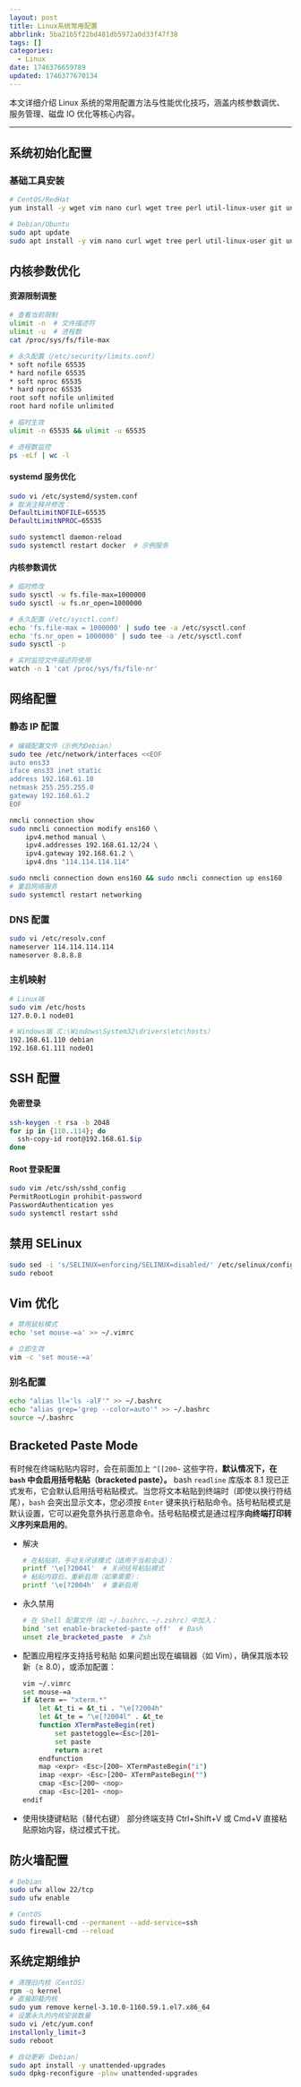 ```yaml
---
layout: post
title: Linux系统常用配置
abbrlink: 5ba21b5f22bd481db5972a0d33f47f38
tags: []
categories:
  - Linux
date: 1746376659789
updated: 1746377670134
---
```


本文详细介绍 Linux 系统的常用配置方法与性能优化技巧，涵盖内核参数调优、服务管理、磁盘 IO 优化等核心内容。

<!-- more -->

***

## 系统初始化配置

### 基础工具安装

```bash
# CentOS/RedHat
yum install -y wget vim nano curl wget tree perl util-linux-user git unzip htop git vi vim tree curl tar zip unzip net-tools lrzsz

# Debian/Ubuntu
sudo apt update
sudo apt install -y vim nano curl wget tree perl util-linux-user git unzip htop
```

## 内核参数优化

#### 资源限制调整

```bash
# 查看当前限制
ulimit -n  # 文件描述符
ulimit -u  # 进程数
cat /proc/sys/fs/file-max

# 永久配置（/etc/security/limits.conf）
* soft nofile 65535
* hard nofile 65535
* soft nproc 65535
* hard nproc 65535
root soft nofile unlimited
root hard nofile unlimited

# 临时生效
ulimit -n 65535 && ulimit -u 65535

# 进程数监控
ps -eLf | wc -l
```

#### systemd 服务优化

```bash
sudo vi /etc/systemd/system.conf
# 取消注释并修改：
DefaultLimitNOFILE=65535
DefaultLimitNPROC=65535

sudo systemctl daemon-reload
sudo systemctl restart docker  # 示例服务
```

#### 内核参数调优

```bash
# 临时修改
sudo sysctl -w fs.file-max=1000000
sudo sysctl -w fs.nr_open=1000000

# 永久配置（/etc/sysctl.conf）
echo 'fs.file-max = 1000000' | sudo tee -a /etc/sysctl.conf
echo 'fs.nr_open = 1000000' | sudo tee -a /etc/sysctl.conf
sudo sysctl -p

# 实时监控文件描述符使用
watch -n 1 'cat /proc/sys/fs/file-nr'
```

## 网络配置

### 静态 IP 配置

```bash
# 编辑配置文件（示例为Debian）
sudo tee /etc/network/interfaces <<EOF
auto ens33
iface ens33 inet static
address 192.168.61.10
netmask 255.255.255.0
gateway 192.168.61.2
EOF

nmcli connection show
sudo nmcli connection modify ens160 \
    ipv4.method manual \
    ipv4.addresses 192.168.61.12/24 \
    ipv4.gateway 192.168.61.2 \
    ipv4.dns "114.114.114.114"

sudo nmcli connection down ens160 && sudo nmcli connection up ens160
# 重启网络服务
sudo systemctl restart networking
```

### DNS 配置

```bash
sudo vi /etc/resolv.conf
nameserver 114.114.114.114
nameserver 8.8.8.8
```

### 主机映射

```bash
# Linux端
sudo vim /etc/hosts
127.0.0.1 node01

# Windows端（C:\Windows\System32\drivers\etc\hosts）
192.168.61.110 debian
192.168.61.111 node01
```

## SSH 配置

#### 免密登录

```bash
ssh-keygen -t rsa -b 2048
for ip in {110..114}; do
  ssh-copy-id root@192.168.61.$ip
done
```

#### Root 登录配置

```bash
sudo vim /etc/ssh/sshd_config
PermitRootLogin prohibit-password
PasswordAuthentication yes
sudo systemctl restart sshd
```

## 禁用 SELinux

```sh
sudo sed -i 's/SELINUX=enforcing/SELINUX=disabled/' /etc/selinux/config
sudo reboot
```

## Vim 优化

```bash
# 禁用鼠标模式
echo 'set mouse-=a' >> ~/.vimrc

# 立即生效
vim -c 'set mouse-=a'
```

### 别名配置

```bash
echo "alias ll='ls -alF'" >> ~/.bashrc
echo "alias grep='grep --color=auto'" >> ~/.bashrc
source ~/.bashrc
```

## Bracketed Paste Mode

有时候在终端粘贴内容时，会在前面加上 `^[[200~` 这些字符，**默认情况下，在 `bash` 中会启用括号粘贴（bracketed paste）。** bash `readline` 库版本 8.1 现已正式发布，它会默认启用括号粘贴模式。当您将文本粘贴到终端时（即使以换行符结尾），`bash` 会突出显示文本，您必须按 `Enter` 键来执行粘贴命令。括号粘贴模式是默认设置，它可以避免意外执行恶意命令。括号粘贴模式是通过程序**向终端打印转义序列来启用的**。

- 解决

  ```sh
  # 在粘贴前，手动关闭该模式（适用于当前会话）：
  printf '\e[?2004l'  # 关闭括号粘贴模式
  # 粘贴内容后，重新启用（如果需要）：
  printf '\e[?2004h'  # 重新启用
  ```

- 永久禁用

  ```sh
  # 在 Shell 配置文件（如 ~/.bashrc、~/.zshrc）中加入：
  bind 'set enable-bracketed-paste off'  # Bash
  unset zle_bracketed_paste  # Zsh
  ```

- 配置应用程序支持括号粘贴
  如果问题出现在编辑器（如 Vim），确保其版本较新（≥ 8.0），或添加配置：

  ```sh
  vim ~/.vimrc
  set mouse-=a
  if &term =~ "xterm.*"
      let &t_ti = &t_ti . "\e[?2004h"
      let &t_te = "\e[?2004l" . &t_te
      function XTermPasteBegin(ret)
          set pastetoggle=<Esc>[201~
          set paste
          return a:ret
      endfunction
      map <expr> <Esc>[200~ XTermPasteBegin("i")
      imap <expr> <Esc>[200~ XTermPasteBegin("")
      cmap <Esc>[200~ <nop>
      cmap <Esc>[201~ <nop>
  endif
  ```

- 使用快捷键粘贴（替代右键）
  部分终端支持 Ctrl+Shift+V 或 Cmd+V 直接粘贴原始内容，绕过模式干扰。

## 防火墙配置

```bash
# Debian
sudo ufw allow 22/tcp
sudo ufw enable

# CentOS
sudo firewall-cmd --permanent --add-service=ssh
sudo firewall-cmd --reload
```

## 系统定期维护

```bash
# 清理旧内核（CentOS）
rpm -q kernel
# 直接卸载内核
sudo yum remove kernel-3.10.0-1160.59.1.el7.x86_64
# 设置永久的内核安装数量
sudo vi /etc/yum.conf
installonly_limit=3
sudo reboot

# 自动更新（Debian）
sudo apt install -y unattended-upgrades
sudo dpkg-reconfigure -plow unattended-upgrades
```
